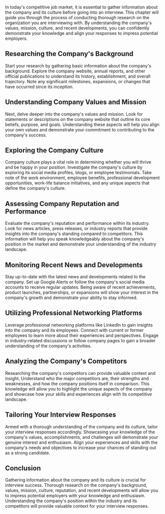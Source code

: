 
In today's competitive job market, it is essential to gather information about the company and its culture before going into an interview. This chapter will guide you through the process of conducting thorough research on the organization you are interviewing with. By understanding the company's values, mission, culture, and recent developments, you can confidently demonstrate your knowledge and align your responses to impress potential employers.

## Researching the Company's Background

Start your research by gathering basic information about the company's background. Explore the company website, annual reports, and other official publications to understand its history, establishment, and overall trajectory. Note any significant milestones, expansions, or changes that have occurred since its inception.

## Understanding Company Values and Mission

Next, delve deeper into the company's values and mission. Look for statements or descriptions on the company website that outline its core beliefs, purpose, and goals. Understanding these aspects will help you align your own values and demonstrate your commitment to contributing to the company's success.

## Exploring the Company Culture

Company culture plays a vital role in determining whether you will thrive and be happy in your position. Investigate the company's culture by exploring its social media profiles, blogs, or employee testimonials. Take note of the work environment, employee benefits, professional development opportunities, work-life balance initiatives, and any unique aspects that define the company's culture.

## Assessing Company Reputation and Performance

Evaluate the company's reputation and performance within its industry. Look for news articles, press releases, or industry reports that provide insights into the company's standing compared to competitors. This information will help you speak knowledgeably about the company's position in the market and demonstrate your understanding of the industry landscape.

## Monitoring Recent News and Developments

Stay up-to-date with the latest news and developments related to the company. Set up Google Alerts or follow the company's social media accounts to receive regular updates. Being aware of recent achievements, product launches, partnerships, or expansions will show your interest in the company's growth and demonstrate your ability to stay informed.

## Utilizing Professional Networking Platforms

Leverage professional networking platforms like LinkedIn to gain insights into the company and its employees. Connect with current or former employees to learn more about their experiences and perspectives. Engage in industry-related discussions or follow company pages to gain a broader understanding of the company's activities.

## Analyzing the Company's Competitors

Researching the company's competitors can provide valuable context and insight. Understand who the major competitors are, their strengths and weaknesses, and how the company positions itself in comparison. This knowledge will allow you to highlight the unique aspects of the company and showcase how your skills and experiences align with its competitive landscape.

## Tailoring Your Interview Responses

Armed with a thorough understanding of the company and its culture, tailor your interview responses accordingly. Showcasing your knowledge of the company's values, accomplishments, and challenges will demonstrate your genuine interest and enthusiasm. Align your experiences and skills with the company's needs and objectives to increase your chances of standing out as a strong candidate.

## Conclusion

Gathering information about the company and its culture is crucial for interview success. Thorough research on the company's background, values, mission, culture, reputation, and recent developments will allow you to impress potential employers with your knowledge and enthusiasm. Understanding the company's position within the industry and its competitors will provide valuable context for your interview responses.

